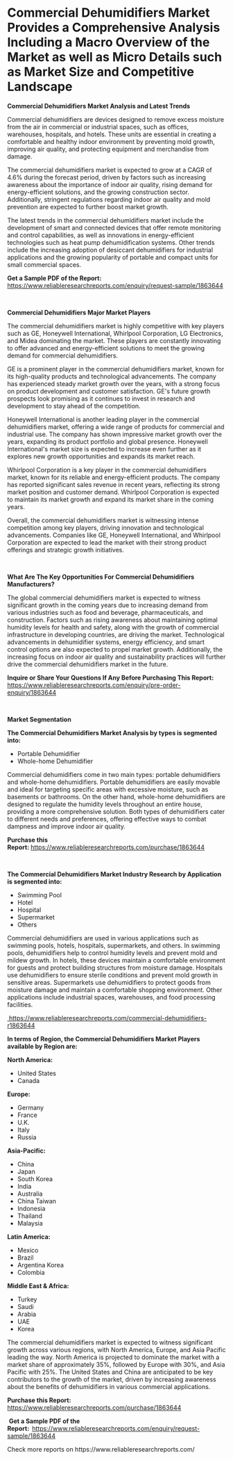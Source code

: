 <p><h1>Commercial Dehumidifiers Market Provides a Comprehensive Analysis Including a Macro Overview of the Market as well as Micro Details such as Market Size and Competitive Landscape</h1></p><p><strong>Commercial Dehumidifiers Market Analysis and Latest Trends</strong></p>
<p><p>Commercial dehumidifiers are devices designed to remove excess moisture from the air in commercial or industrial spaces, such as offices, warehouses, hospitals, and hotels. These units are essential in creating a comfortable and healthy indoor environment by preventing mold growth, improving air quality, and protecting equipment and merchandise from damage.</p><p>The commercial dehumidifiers market is expected to grow at a CAGR of 4.6% during the forecast period, driven by factors such as increasing awareness about the importance of indoor air quality, rising demand for energy-efficient solutions, and the growing construction sector. Additionally, stringent regulations regarding indoor air quality and mold prevention are expected to further boost market growth.</p><p>The latest trends in the commercial dehumidifiers market include the development of smart and connected devices that offer remote monitoring and control capabilities, as well as innovations in energy-efficient technologies such as heat pump dehumidification systems. Other trends include the increasing adoption of desiccant dehumidifiers for industrial applications and the growing popularity of portable and compact units for small commercial spaces.</p></p>
<p><strong>Get a Sample PDF of the Report:&nbsp;</strong> <a href="https://www.reliableresearchreports.com/enquiry/request-sample/1863644">https://www.reliableresearchreports.com/enquiry/request-sample/1863644</a></p>
<p>&nbsp;</p>
<p><strong>Commercial Dehumidifiers Major Market Players</strong></p>
<p><p>The commercial dehumidifiers market is highly competitive with key players such as GE, Honeywell International, Whirlpool Corporation, LG Electronics, and Midea dominating the market. These players are constantly innovating to offer advanced and energy-efficient solutions to meet the growing demand for commercial dehumidifiers.</p><p>GE is a prominent player in the commercial dehumidifiers market, known for its high-quality products and technological advancements. The company has experienced steady market growth over the years, with a strong focus on product development and customer satisfaction. GE's future growth prospects look promising as it continues to invest in research and development to stay ahead of the competition.</p><p>Honeywell International is another leading player in the commercial dehumidifiers market, offering a wide range of products for commercial and industrial use. The company has shown impressive market growth over the years, expanding its product portfolio and global presence. Honeywell International's market size is expected to increase even further as it explores new growth opportunities and expands its market reach.</p><p>Whirlpool Corporation is a key player in the commercial dehumidifiers market, known for its reliable and energy-efficient products. The company has reported significant sales revenue in recent years, reflecting its strong market position and customer demand. Whirlpool Corporation is expected to maintain its market growth and expand its market share in the coming years.</p><p>Overall, the commercial dehumidifiers market is witnessing intense competition among key players, driving innovation and technological advancements. Companies like GE, Honeywell International, and Whirlpool Corporation are expected to lead the market with their strong product offerings and strategic growth initiatives.</p></p>
<p>&nbsp;</p>
<p><strong>What Are The Key Opportunities For Commercial Dehumidifiers Manufacturers?</strong></p>
<p><p>The global commercial dehumidifiers market is expected to witness significant growth in the coming years due to increasing demand from various industries such as food and beverage, pharmaceuticals, and construction. Factors such as rising awareness about maintaining optimal humidity levels for health and safety, along with the growth of commercial infrastructure in developing countries, are driving the market. Technological advancements in dehumidifier systems, energy efficiency, and smart control options are also expected to propel market growth. Additionally, the increasing focus on indoor air quality and sustainability practices will further drive the commercial dehumidifiers market in the future.</p></p>
<p><strong>Inquire or Share Your Questions If Any Before Purchasing This Report:</strong> <a href="https://www.reliableresearchreports.com/enquiry/pre-order-enquiry/1863644">https://www.reliableresearchreports.com/enquiry/pre-order-enquiry/1863644</a></p>
<p>&nbsp;</p>
<p><strong>Market Segmentation</strong></p>
<p><strong>The Commercial Dehumidifiers Market Analysis by types is segmented into:</strong></p>
<p><ul><li>Portable Dehumidifier</li><li>Whole-home Dehumidifier</li></ul></p>
<p><p>Commercial dehumidifiers come in two main types: portable dehumidifiers and whole-home dehumidifiers. Portable dehumidifiers are easily movable and ideal for targeting specific areas with excessive moisture, such as basements or bathrooms. On the other hand, whole-home dehumidifiers are designed to regulate the humidity levels throughout an entire house, providing a more comprehensive solution. Both types of dehumidifiers cater to different needs and preferences, offering effective ways to combat dampness and improve indoor air quality.</p></p>
<p><strong>Purchase this Report:&nbsp;</strong><a href="https://www.reliableresearchreports.com/purchase/1863644">https://www.reliableresearchreports.com/purchase/1863644</a></p>
<p>&nbsp;</p>
<p><strong>The Commercial Dehumidifiers Market Industry Research by Application is segmented into:</strong></p>
<p><ul><li>Swimming Pool</li><li>Hotel</li><li>Hospital</li><li>Supermarket</li><li>Others</li></ul></p>
<p><p>Commercial dehumidifiers are used in various applications such as swimming pools, hotels, hospitals, supermarkets, and others. In swimming pools, dehumidifiers help to control humidity levels and prevent mold and mildew growth. In hotels, these devices maintain a comfortable environment for guests and protect building structures from moisture damage. Hospitals use dehumidifiers to ensure sterile conditions and prevent mold growth in sensitive areas. Supermarkets use dehumidifiers to protect goods from moisture damage and maintain a comfortable shopping environment. Other applications include industrial spaces, warehouses, and food processing facilities.</p></p>
<p><a href="https://www.reliableresearchreports.com/commercial-dehumidifiers-r1863644">&nbsp;https://www.reliableresearchreports.com/commercial-dehumidifiers-r1863644</a></p>
<p><strong>In terms of Region, the Commercial Dehumidifiers Market Players available by Region are:</strong></p>
<p>
    <p> <strong> North America: </strong>
        <ul>
            <li>United States</li>
            <li>Canada</li>
        </ul>
        </p> 
    <p> <strong> Europe: </strong>
        <ul>
            <li>Germany</li>
            <li>France</li>
            <li>U.K.</li>
            <li>Italy</li>
            <li>Russia</li>
        </ul>
        </p> 
    <p> <strong> Asia-Pacific: </strong>
        <ul>
            <li>China</li>
            <li>Japan</li>
            <li>South Korea</li>
            <li>India</li>
            <li>Australia</li>
            <li>China Taiwan</li>
            <li>Indonesia</li>
            <li>Thailand</li>
            <li>Malaysia</li>
        </ul>
        </p> 
    <p> <strong> Latin America: </strong>
        <ul>
            <li>Mexico</li>
            <li>Brazil</li>
            <li>Argentina Korea</li>
            <li>Colombia</li>
        </ul>
        </p> 
    <p> <strong> Middle East & Africa: </strong>
        <ul>
            <li>Turkey</li>
            <li>Saudi</li>
            <li>Arabia</li>
            <li>UAE</li>
            <li>Korea</li>
        </ul>
    </p>
    </p>
<p><p>The commercial dehumidifiers market is expected to witness significant growth across various regions, with North America, Europe, and Asia Pacific leading the way. North America is projected to dominate the market with a market share of approximately 35%, followed by Europe with 30%, and Asia Pacific with 25%. The United States and China are anticipated to be key contributors to the growth of the market, driven by increasing awareness about the benefits of dehumidifiers in various commercial applications.</p></p>
<p><strong>Purchase this Report: </strong><a href="https://www.reliableresearchreports.com/purchase/1863644">https://www.reliableresearchreports.com/purchase/1863644</a></p>
<p>&nbsp;<strong>Get a Sample PDF of the Report:&nbsp;&nbsp;</strong><a href="https://www.reliableresearchreports.com/enquiry/request-sample/1863644">https://www.reliableresearchreports.com/enquiry/request-sample/1863644</a></p>
<p><strong></strong></p>
<p>Check more reports on https://www.reliableresearchreports.com/</p>